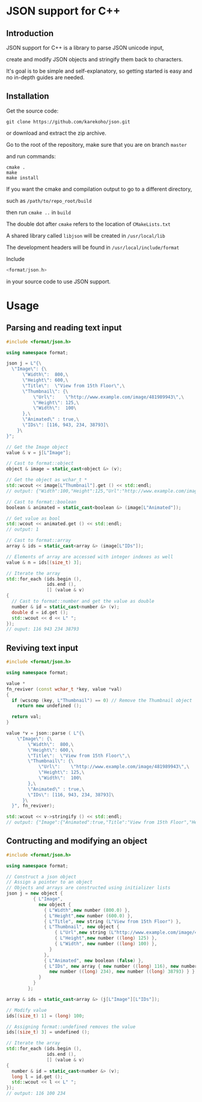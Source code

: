 # JSON support for C++

## Introduction
JSON support for C++ is a library to parse JSON unicode input, 

create and modify JSON objects and stringify them back to characters.

It's goal is to be simple and self-explanatory, so getting started is easy and no in-depth guides are needed.


## Installation
Get the source code:
```
git clone https://github.com/karekoho/json.git
```
or download and extract the zip archive.

Go to the root of the repository, make sure that you are on branch `master`

and run commands:
```
cmake . 
make 
make install
```
If you want the cmake and compilation output to go to a different directory, 

such as `/path/to/repo_root/build`

then run `cmake ..` in `build`

The double dot after `cmake` refers to the location of `CMakeLists.txt`

A shared library called `libjson` will be created in `/usr/local/lib`

The development headers will be found in `/usr/local/include/format`

Include 
```c++
<format/json.h> 
```
in your source code to use JSON support.


# Usage
## Parsing and reading text input
```c++
#include <format/json.h>

using namespace format;

json j = L"{\
  \"Image\": {\
      \"Width\":  800,\
      \"Height\": 600,\
      \"Title\":  \"View from 15th Floor\",\
      \"Thumbnail\": {\
          \"Url\":    \"http://www.example.com/image/481989943\",\
          \"Height\": 125,\
          \"Width\":  100\
      },\
      \"Animated\" : true,\
      \"IDs\": [116, 943, 234, 38793]\
    }\
}";

// Get the Image object
value & v = j[L"Image"];

// Cast to format::object
object & image = static_cast<object &> (v);

// Get the object as wchar_t *
std::wcout << image[L"Thumbnail"].get () << std::endl;
// output: {"Width":100,"Height":125,"Url":"http://www.example.com/image/481989943"}

// Cast to format::boolean
boolean & animated = static_cast<boolean &> (image[L"Animated"]);

// Get value as bool
std::wcout << animated.get () << std::endl;
// output: 1

// Cast to format::array
array & ids = static_cast<array &> (image[L"IDs"]);

// Elements of array are accessed with integer indexes as well
value & n = ids[(size_t) 3];

// Iterate the array
std::for_each (ids.begin (),
               ids.end (),
               [] (value & v)
{
  // Cast to format::number and get the value as double
  number & id = static_cast<number &> (v);
  double d = id.get ();
  std::wcout << d << L" ";
});
// ouput: 116 943 234 38793
```
## Reviving text input
```c++
#include <format/json.h>

using namespace format;

value *
fn_reviver (const wchar_t *key, value *val)
{
  if (wcscmp (key, L"Thumbnail") == 0) // Remove the Thumbnail object
    return new undefined ();

  return val;
}

value *v = json::parse ( L"{\
    \"Image\": {\
        \"Width\":  800,\
        \"Height\": 600,\
        \"Title\":  \"View from 15th Floor\",\
        \"Thumbnail\": {\
            \"Url\":    \"http://www.example.com/image/481989943\",\
            \"Height\": 125,\
            \"Width\":  100\
        },\
        \"Animated\" : true,\
        \"IDs\": [116, 943, 234, 38793]\
      }\
  }", fn_reviver);

std::wcout << v->stringify () << std::endl;
// output: {"Image":{"Animated":true,"Title":"View from 15th Floor","Height":600,"IDs":[116,943,234,38793],"Width":800}}
```
## Contructing and modifying an object
```c++
#include <format/json.h>

using namespace format;

// Construct a json object
// Assign a pointer to an object
// Objects and arrays are constructed using initializer lists
json j = new object {
          { L"Image",
            new object {
              { L"Width",new number (800.0) },
              { L"Height",new number (600.0) },
              { L"Title", new string (L"View from 15th Floor") },
              { L"Thumbnail", new object {
                  { L"Url",new string (L"http://www.example.com/image/481989943") },
                  { L"Height",new number ((long) 125) },
                  { L"Width", new number ((long) 100) },
                }
              },
              { L"Animated", new boolean (false) },
              { L"IDs", new array { new number ((long) 116), new number ((long) 943),
                new number ((long) 234), new number ((long) 38793) } }
            }
          }
        };

array & ids = static_cast<array &> (j[L"Image"][L"IDs"]);

// Modify value
ids[(size_t) 1] = (long) 100;

// Assigning format::undefined removes the value
ids[(size_t) 3] = undefined ();

// Iterate the array
std::for_each (ids.begin (),
               ids.end (),
               [] (value & v)
{
  number & id = static_cast<number &> (v);
  long l = id.get ();
  std::wcout << l << L" ";
});
// output: 116 100 234
```
